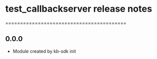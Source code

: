 # test_callbackserver release notes
=========================================

0.0.0
-----
* Module created by kb-sdk init
